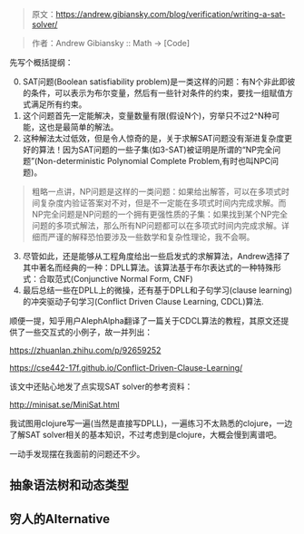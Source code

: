 > 原文：https://andrew.gibiansky.com/blog/verification/writing-a-sat-solver/

> 作者：Andrew Gibiansky :: Math -> [Code]

先写个概括提纲：

0. SAT问题(Boolean satisfiability problem)是一类这样的问题：有N个非此即彼的条件，可以表示为布尔变量，然后有一些针对条件的约束，要找一组赋值方式满足所有约束。
1. 这个问题首先一定能解决，变量数量有限(假设N个)，穷举只不过2^N种可能，这也是最简单的解法。
2. 这种解法太过低效，但是令人惊奇的是，关于求解SAT问题没有渐进复杂度更好的算法！因为SAT问题的一些子集(如3-SAT)被证明是所谓的“NP完全问题”(Non-deterministic Polynomial Complete Problem,有时也叫NPC问题)。

> 粗略一点讲，NP问题是这样的一类问题：如果给出解答，可以在多项式时间复杂度内验证答案对不对，但是不一定能在多项式时间内完成求解。而NP完全问题是NP问题的一个拥有更强性质的子集：如果找到某个NP完全问题的多项式解法，那么所有NP问题都可以在多项式时间内完成求解。详细而严谨的解释恐怕要涉及一些数学和复杂性理论，我不会啊。

3. 尽管如此，还是能够从工程角度给出一些启发式的求解算法，Andrew选择了其中著名而经典的一种：DPLL算法。该算法基于布尔表达式的一种特殊形式：合取范式(Conjunctive Normal Form, CNF)
4. 最后总结一些在DPLL上的微操，还有基于DPLL和子句学习(clause learning)的冲突驱动子句学习(Conflict Driven Clause Learning, CDCL)算法.

顺便一提，知乎用户AlephAlpha翻译了一篇关于CDCL算法的教程，其原文还提供了一些交互式的小例子，故一并列出：

https://zhuanlan.zhihu.com/p/92659252

https://cse442-17f.github.io/Conflict-Driven-Clause-Learning/

该文中还贴心地发了点实现SAT solver的参考资料：

http://minisat.se/MiniSat.html

我试图用clojure写一遍(当然是直接写DPLL)，一遍练习不太熟悉的clojure，一边了解SAT solver相关的基本知识，不过考虑到是clojure，大概会慢到离谱吧。

一动手发现摆在我面前的问题还不少。

## 抽象语法树和动态类型

## 穷人的Alternative
